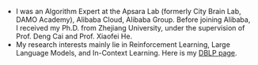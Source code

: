 * I was an Algorithm Expert at the Apsara Lab (formerly City Brain Lab, DAMO Academy), Alibaba Cloud, Alibaba Group. Before joining Alibaba, I received my Ph.D. from Zhejiang University, under the supervision of Prof. Deng Cai and Prof. Xiaofei He.
* My research interests mainly lie in Reinforcement Learning, Large Language Models, and In-Context Learning. Here is my [DBLP page](https://dblp.org/pid/246/3155). 